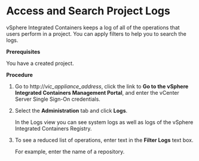 # Access and Search Project Logs #

vSphere Integrated Containers keeps a log of all of the operations that users perform in a project. You can apply filters to help you to search the logs.

**Prerequisites**

You have a created project.

**Procedure**

1. Go to http://<i>vic_appliance_address</i>, click the link to **Go to the vSphere Integrated Containers Management Portal**, and enter the vCenter Server Single Sign-On credentials.
2. Select the **Administration** tab and click **Logs**.

   In the Logs view you can see system logs as well as logs of the vSphere Integrated Containers Registry.
3. To see a reduced list of operations, enter text in the **Filter Logs** text box.

   For example, enter the name of a repository.




